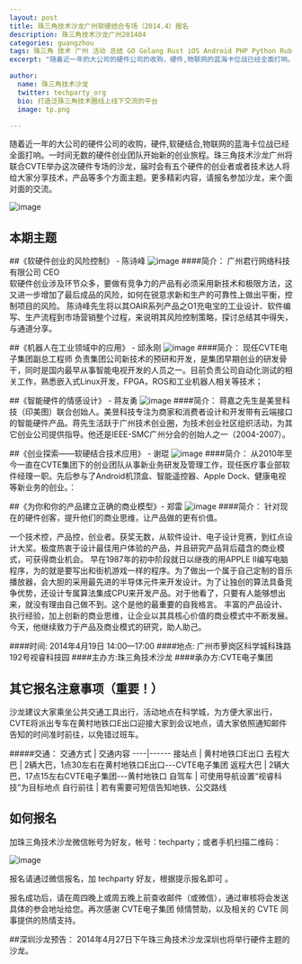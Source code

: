 ```yaml
---
layout: post
title: 珠三角技术沙龙广州软硬结合专场（2014.4）报名
description: 珠三角技术沙龙广州201404
categories: guangzhou
tags: 珠三角 技术 广州 活动 总结 GO Golang Rust iOS Android PHP Python Ruby Rails Java MongoDB Redis PostgreSQL Linux, OSX, 静态语言, CPP, C
excerpt: "随着近一年的大公司的硬件公司的收购，硬件,物联网的蓝海卡位战已经全面打响。一时间无数的硬件创业团队开始新的创业旅程。珠三角技术沙龙广州将联合CVTE举办这次硬件专场的沙龙，届时会有五个硬件的创业者或者技术达人将给大家分享技术，产品等多个方面主题。更多精彩内容，请报名参加沙龙，来个面对面的交流。更多信息请进入查看。"

author:
  name: 珠三角技术沙龙
  twitter: techparty_org
  bio: 打造泛珠三角技术圈线上线下交流的平台
  image: tp.png

---
```



随着近一年的大公司的硬件公司的收购，硬件,软硬结合,物联网的蓝海卡位战已经全面打响。一时间无数的硬件创业团队开始新的创业旅程。珠三角技术沙龙广州将联合CVTE举办这次硬件专场的沙龙，届时会有五个硬件的创业者或者技术达人将给大家分享技术，产品等多个方面主题。更多精彩内容，请报名参加沙龙，来个面对面的交流。

![image](http://ww1.sinaimg.cn/large/61c18847gw1efd66ty2exj20cs05kgmh.jpg)

## 本期主题

##《软硬件创业的风险控制》 - 陈诗峰
![image](http://ww2.sinaimg.cn/large/61c18847gw1efdomj4s50j2050050jrj.jpg)
####简介：
广州君行网络科技有限公司 CEO     
软硬件创业涉及环节众多，要做有竞争力的产品有必须采用新技术和极限方法，这又进一步增加了最后成品的风险，如何在锐意求新和生产的可靠性上做出平衡，控制项目的风险。 陈诗峰先生将以其OAIR系列产品之O1充电宝的工业设计、软件编写、生产流程到市场营销整个过程，来说明其风险控制策略，探讨总结其中得失，与通道分享。


##《机器人在工业领域中的应用》 - 邱永刚
![image](http://ww2.sinaimg.cn/large/61c18847gw1efdx0k1cu9j2050050mx8.jpg)
####简介：
现任CVTE电子集团副总工程师    负责集团公司新技术的预研和开发，是集团早期创业的研发骨干，同时是国内最早从事智能电视开发的人员之一。目前负责公司自动化测试的相关工作，熟悉嵌入式Linux开发，FPGA，ROS和工业机器人相关等技术；

##《智能硬件的情感设计》 - 蒋友勇
![image](http://ww1.sinaimg.cn/large/61c18847gw1efdomuyoj1j2050050q2x.jpg)
####简介：
蒋嘉之先生是美昱科技（印美图）联合创始人。美昱科技专注为商家和消费者设计和开发带有云端接口的智能硬件产品。蒋先生活跃于广州技术创业圈，为技术创业社区组织活动，为其它创业公司提供指导。他还是IEEE-SMC广州分会的创始人之一（2004-2007）。


##《创业探索——软硬结合技术应用》 - 谢琨
![image](http://ww3.sinaimg.cn/large/61c18847gw1efdx1238ebj2050050aa9.jpg)
####简介：
从2010年至今一直在CVTE集团下的创业团队从事新业务研发及管理工作，现任医疗事业部软件经理一职。先后参与了Android机顶盒、智能遥控器、Apple Dock、健康电视等新业务的创业。：

##《为你和你的产品建立正确的商业模型》- 郑雷
![image](http://ww3.sinaimg.cn/large/61c18847gw1efdonc3z96j2050050t8p.jpg)
####简介：
针对现在的硬件创客，提升他们的商业思维，让产品做的更有价值。    

一个技术控，产品控，创业者。获奖无数，从软件设计、电子设计竞赛，到红点设计大奖。极度热衷于设计最佳用户体验的产品，并且研究产品背后蕴含的商业模式，可获得商业机会。
早在1987年的初中阶段就日以继夜的用APPLE  II编写电脑程序，为的就是要写出和街机游戏一样的程序。为了做出一个属于自己定制的音乐播放器，会大胆的采用最先进的半导体元件来开发设计。为了让独创的算法具备竞争优势，还设计专属算法集成CPU来开发产品。对于他看了，只要有人能够想出来，就没有理由自己做不到。这个是他的最重要的自我格言。
丰富的产品设计、执行经验，加上创新的商业思维，让企业以其具核心价值的商业模式中不断发展。今天，他继续致力于产品及商业模式的研究，助人助己。



####时间: 2014年4月19日 14:00—17:00
####地点: 广州市萝岗区科学城科珠路192号视睿科技园
####主办方:珠三角技术沙龙
####承办方:CVTE电子集团


## 其它报名注意事项（重要！）

沙龙建议大家乘坐公共交通工具出行，活动地点在科学城，为方便大家出行，CVTE将派出专车在黄村地铁口E出口迎接大家到会议地点，请大家依照通知邮件告知的时间准时前往，以免错过班车。

#####交通： 
交通方式 | 交通内容
----|------
接站点  | 黄村地铁口E出口
去程大巴 | 2辆大巴，1点30左右在黄村地铁口E出口---CVTE电子集团
返程大巴 | 2辆大巴，17点15左右CVTE电子集团---黄村地铁口
自驾车  | 可使用导航设置“视睿科技”为目标地点
自行前往 |  若有需要可短信告知地铁、公交路线

## 如何报名

加珠三角技术沙龙微信帐号为好友，帐号：techparty；或者手机扫描二维码：

![image](http://ww1.sinaimg.cn/large/61c18847gw1e9tzpizmjsj208c08cjs1.jpg)

报名请通过微信报名，加 techparty 好友，根据提示报名即可 。

报名成功后，请在周四晚上或周五晚上前查收邮件（或微信），通过审核将会发送具体的参会地址给您。再次感谢 CVTE电子集团 倾情赞助，以及相关的 CVTE 同事提供的热情支持。

##深圳沙龙预告：
2014年4月27日下午珠三角技术沙龙深圳也将举行硬件主题的沙龙。

